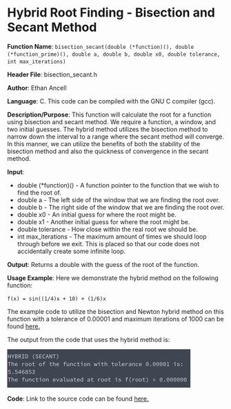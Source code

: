 # Hybrid Root Finding - Bisection and Secant Method
**Function Name**: ```bisection_secant(double (*function)(), double (*function_prime)(), double a, double b, double x0, double tolerance, int max_iterations)```

**Header File**: bisection_secant.h

**Author**: Ethan Ancell

**Language**: C. This code can be compiled with the GNU C compiler (gcc).

**Description/Purpose**: This function will calculate the root for a function using bisection and secant method. We require a function,  a window, and two initial guesses. The hybrid method utilizes the bisection method to narrow down the interval to a range where the secant method will converge. In this manner, we can utilize the benefits of both the stability of the bisection method and also the quickness of convergence in the secant method.

**Input**:
* double (\*function)() - A function pointer to the function that we wish to find the root of.
* double a - The left side of the window that we are finding the root over.
* double b - The right side of the window that we are finding the root over.
* double x0 - An initial guess for where the root might be.
* double x1 - Another initial guess for where the root might be.
* double tolerance - How close within the real root we should be.
* int max_iterations - The maximum amount of times we should loop through before we exit. This is placed so that our code does not accidentally create some infinite loop.

**Output**: Returns a double with the guess of the root of the function.

**Usage Example**: Here we demonstrate the hybrid method on the following function:
```
f(x) = sin((1/4)x + 10) + (1/6)x
```
The example code to utilize the bisection and Newton hybrid method on this function with a tolerance of 0.00001 and maximum iterations of 1000 can be found [here.](https://github.com/ethanancell/math4610/blob/master/shared_library/function_examples/bisection_secant.c)

The output from the code that uses the hybrid method is:

![Console Output Picture](https://github.com/ethanancell/math4610/blob/master/shared_library/function_examples/images/bisection_secant.png)

**Code**: Link to the source code can be found [here.](https://github.com/ethanancell/math4610/blob/master/shared_library/src/bisection_secant.c)
